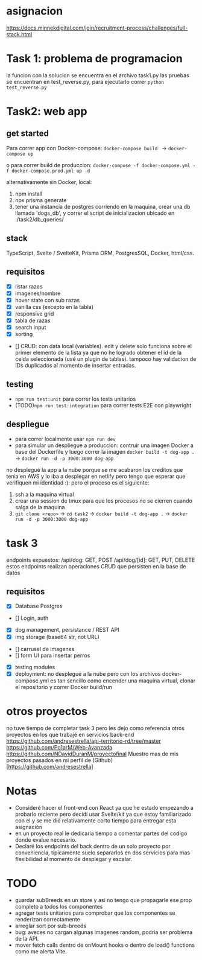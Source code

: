 # asignacion
https://docs.minnekdigital.com/join/recruitment-process/challenges/full-stack.html

# Task 1: problema de programacion
la funcion con la solucion se encuentra en el archivo task1.py
las pruebas se encuentran en test_reverse.py, para ejecutarlo correr `python test_reverse.py`


# Task2: web app
## get started
Para correr app con Docker-compose:
`docker-compose build ` -> `docker-compose up`

o para correr build de produccion:
`docker-compose -f docker-compose.yml -f docker-compose.prod.yml up -d`

alternativamente sin Docker, local:
1. npm install
2. npx prisma generate
3. tener una instancia de postgres corriendo en la maquina, crear una db llamada 'dogs_db', y correr el script de inicializacion ubicado en ./task2/db_queries/

## stack
TypeScript, Svelte / SvelteKit, Prisma ORM, PostgresSQL, Docker, html/css.

## requisitos
- [x] listar razas
- [x] imagenes/nombre
- [x] hover state con sub razas
- [x] vanilla css (excepto en la tabla)
- [x] responsive grid
- [x] tabla de razas
- [x] search input
- [x] sorting
- [] CRUD: con data local (variables).
edit y delete solo funciona sobre el primer elemento de la lista ya que no he logrado obtener el id de la celda seleccionada (usé un plugin de tablas).
tampoco hay validacion de IDs duplicados al momento de insertar entradas.

## testing
- `npm run test:unit` para correr los tests unitarios
- (TODO)`npm run test:integration` para correr tests E2E con playwright

## despliegue
- para correr localmente usar `npm run dev`
- para simular un despliegue a produccion: contruir una imagen Docker a base del Dockerfile y luego correr la imagen `docker build -t dog-app .` -> `docker run -d -p 3000:3000 dog-app`

no desplegué la app a la nube porque se me acabaron los creditos que tenia en AWS y lo iba a desplegar en netlify pero tengo que esperar que verifiquen mi identidad :):
pero el proceso es el siguiente:
1. ssh a la maquina virtual
2. crear una session de tmux para que los procesos no se cierren cuando salga de la maquina
3. `git clone <repo>` -> `cd task2` -> `docker build -t dog-app .` -> `docker run -d -p 3000:3000 dog-app`


# task 3
endpoints expuestos:
/api/dog:  GET, POST
/api/dog/[id]: GET, PUT, DELETE
estos endpoints realizan operaciones CRUD que persisten en la base de datos

## requisitos
- [x] Database Postgres
- []  Login, auth
- [x] dog management, persistance / REST API
- [x] img storage (base64 str, not URL)
- [] carrusel de imagenes
- [] form UI para insertar perros
- [x] testing modules
- [x] deployment: no desplegué a la nube pero con los archivos docker-compose.yml es tan sencillo como encender una maquina virtual, clonar el repositorio y correr Docker build/run

# otros proyectos
no tuve tiempo de completar task 3 pero les dejo como referencia otros proyectos en los que trabajé en servicios back-end
https://github.com/andresestrella/api-territorio-rd/tree/master
https://github.com/Po1arM/Web-Avanzada
https://github.com/NDavidDuranM/proyectofinal
Muestro mas de mis proyectos pasados en mi perfil de (Github)[https://github.com/andresestrella]


# Notas
- Consideré hacer el front-end con React ya que he estado empezando a probarlo reciente pero decidí usar Svelte/kit ya que estoy familiarizado con el y se me dió relativamente corto tiempo para entregar esta asignación
- en un proyecto real le dedicaria tiempo a comentar partes del codigo donde evalue necesario.
- Declaré los endpoints del back dentro de un solo proyecto por conveniencia, tipicamente suelo separarlos en dos servicios para mas flexibilidad al momento de desplegar y escalar.

# TODO
- guardar subBreeds en un store y asi no tengo que propagarle ese prop completo a todos los componentes <DogCard>
- agregar tests unitarios para comprobar que los componentes se renderizan correctamente
- arreglar sort por sub-breeds
- bug: aveces no cargan algunas imagenes random, podria ser problema de la API.
- mover fetch calls dentro de onMount hooks o dentro de load() functions como me alerta Vite.
